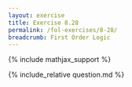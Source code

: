 ```yaml
---
layout: exercise
title: Exercise 8.28
permalink: /fol-exercises/8-28/
breadcrumb: First Order Logic
---
```


{% include mathjax_support %}

<div><i class="arrow-up loader" data-chapter="fol-exercises" data-exercise="ex_28" data-rating="0"></i></div>
{% include_relative question.md %}
